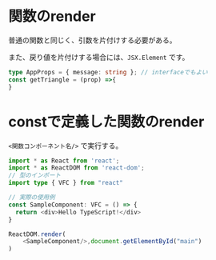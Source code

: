 # 関数のrender

普通の関数と同じく、引数を片付けする必要がある。

また、戻り値を片付けする場合には、```JSX.Element```
です。

```typescript
type AppProps = { message: string }; // interfaceでもよい
const getTriangle = (prop) =>{
}
```

# constで定義した関数のrender

```<関数コンポーネント名/>```
で実行する。

```typescript
import * as React from 'react';
import * as ReactDOM from 'react-dom';
// 型のインポート
import type { VFC } from "react"

// 実際の使用例
const SampleComponent: VFC = () => {
  return <div>Hello TypeScript!</div>
}

ReactDOM.render(
	<SampleComponent/>,document.getElementById("main")
)
```
